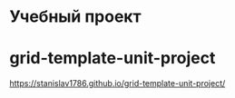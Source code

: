 # Учебный проект
# grid-template-unit-project
https://stanislav1786.github.io/grid-template-unit-project/
 
